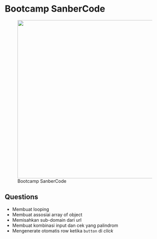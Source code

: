 # Bootcamp SanberCode

<figure>
  <img src="https://sanbercode.com/logo-white.png" width="500" />
  <figcaption>
    Bootcamp SanberCode
  </figcaption>
</figure>

## Questions

- Membuat looping
- Membuat assosiai array of object
- Memisahkan sub-domain dari url
- Membuat kombinasi input dan cek yang palindrom 
- Mengenerate otomatis row ketika `button` di *click*
